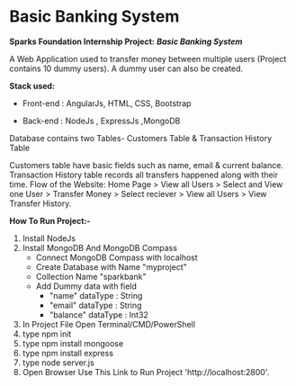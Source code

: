 # Basic Banking System

**Sparks Foundation Internship Project:** ***Basic Banking System***

A Web Application used to transfer money between multiple users (Project contains 10 dummy users). A dummy user can also be created.

**Stack used:**

- Front-end : AngularJs, HTML, CSS, Bootstrap 

- Back-end : NodeJs , ExpressJs ,MongoDB

Database contains two Tables- Customers Table & Transaction History Table

Customers table have basic fields such as name, email & current balance.
Transaction History table records all transfers happened along with their time.
Flow of the Website: Home Page > View all Users > Select and View one User > Transfer Money > Select reciever > View all Users > View Transfer History.

**How To Run Project:-**

 1. Install NodeJs
 2. Install MongoDB And MongoDB Compass
    - Connect MongoDB Compass with localhost
    - Create Database with Name "myproject"
    - Collection Name "sparkbank"
    - Add Dummy data with field  
      - "name" dataType : String 
      - "email" dataType : String 
      - "balance" dataType : Int32
 3. In Project File Open Terminal/CMD/PowerShell
 4. type npm init
 5. type npm install mongoose
 6. type npm install express
 7. type node server.js
 8. Open Browser Use This Link to Run Project 'http://localhost:2800'.
